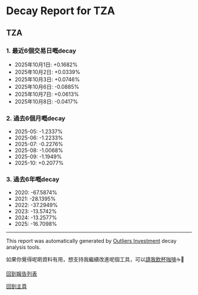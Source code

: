 # Decay Report for TZA

## TZA

### 1. 最近6個交易日嘅decay

- 2025年10月1日: +0.1682%
- 2025年10月2日: +0.0339%
- 2025年10月3日: +0.0746%
- 2025年10月6日: -0.0885%
- 2025年10月7日: +0.0613%
- 2025年10月8日: -0.0417%

### 2. 過去6個月嘅decay

- 2025-05: -1.2337%
- 2025-06: -1.2233%
- 2025-07: -0.2276%
- 2025-08: -1.0068%
- 2025-09: -1.1949%
- 2025-10: +0.2077%

### 3. 過去6年嘅decay

- 2020: -67.5874%
- 2021: -28.1395%
- 2022: -37.2949%
- 2023: -13.5742%
- 2024: -13.2577%
- 2025: -16.7098%

------------------------------
This report was automatically generated by [Outliers Investment](https://outliersecon.github.io/Outliers-Investment/) decay analysis tools.

如果你覺得呢啲資料有用，想支持我繼續改進呢個工具，可以[請我飲杯咖啡](https://buymeacoffee.com/outliersecon)☕🙏

[回到報告列表](https://outliersecon.github.io/Outliers-Investment/reports/reports_public)

[回到主頁](https://outliersecon.github.io/Outliers-Investment/)